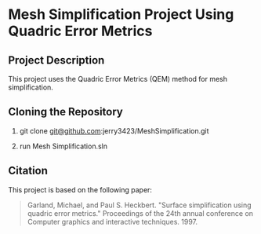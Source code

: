 # Mesh Simplification Project Using Quadric Error Metrics

## Project Description
This project uses the Quadric Error Metrics (QEM) method for mesh simplification.

## Cloning the Repository
1. git clone git@github.com:jerry3423/MeshSimplification.git

2. run Mesh Simplification.sln

## Citation
This project is based on the following paper:

> Garland, Michael, and Paul S. Heckbert. "Surface simplification using quadric error metrics." Proceedings of the 24th annual conference on Computer graphics and interactive techniques. 1997.
